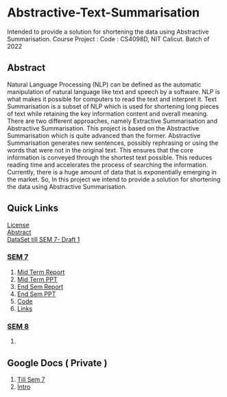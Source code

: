 # Abstractive-Text-Summarisation
 Intended to provide a solution for shortening the data using Abstractive Summarisation.
 Course Project : Code : CS4098D, NIT Calicut. Batch of 2022

## Abstract
Natural Language Processing (NLP) can be defined as the automatic manipulation of
natural language like text and speech by a software. NLP is what makes it possible for
computers to read the text and interpret it. Text Summarisation is a subset of NLP
which is used for shortening long pieces of text while retaining the key information
content and overall meaning. There are two different approaches, namely Extractive
Summarisation and Abstractive Summarisation. This project is based on the Abstractive
Summarisation which is quite advanced than the former. Abstractive Summarisation
generates new sentences, possibly rephrasing or using the words that were not in the
original text. This ensures that the core information is conveyed through the shortest
text possible. This reduces reading time and accelerates the process of searching the
information. Currently, there is a huge amount of data that is exponentially emerging in
the market. So, In this project we intend to provide a solution for shortening the data
using Abstractive Summarisation.

## Quick Links

[License](https://github.com/vasanthkumar18/Abstractive-Text-Summarisation/blob/main/LICENSE)</br>
[Abstract](https://github.com/vasanthkumar18/Abstractive-Text-Summarisation/blob/main/Abstract/Abstract.pdf)</br>
[DataSet till SEM 7- Draft 1](https://www.kaggle.com/snap/amazon-fine-food-reviews)</br>


### [SEM 7](https://github.com/vasanthkumar18/Abstractive-Text-Summarisation/tree/main/SEM%207%20WORK)
1. [Mid Term Report](https://github.com/vasanthkumar18/Abstractive-Text-Summarisation/blob/main/SEM%207%20WORK/Mid/G_39_Report.pdf)</br>
2. [Mid Term PPT](https://github.com/vasanthkumar18/Abstractive-Text-Summarisation/blob/main/SEM%207%20WORK/Mid/G_39_PPT.pdf)</br>
3. [End Sem Report](https://github.com/vasanthkumar18/Abstractive-Text-Summarisation/blob/main/SEM%207%20WORK/EndSem/G_39_EndSem_Report.pdf)</br>
4. [End Sem PPT](https://github.com/vasanthkumar18/Abstractive-Text-Summarisation/blob/main/SEM%207%20WORK/EndSem/PROJECT%20PPT.pdf)</br>
5. [Code](https://github.com/vasanthkumar18/Abstractive-Text-Summarisation/blob/main/SEM%207%20WORK/EndSem/Implementation.ipynb)</br>
6. [Links](https://github.com/vasanthkumar18/Abstractive-Text-Summarisation/tree/main/References)

### [SEM 8](https://github.com/vasanthkumar18/Abstractive-Text-Summarisation/tree/main/SEM%208%20WORK)
1. 



<!-- ## Contributers 
![img](https://avatars.githubusercontent.com/u/51993718?v=4) -->

## Google Docs ( Private )
1. [Till Sem 7](https://docs.google.com/document/d/1kxmTIrWqXLiNgprjWk2WyA3Q0SsW3lBp1NZtt0aioSg/edit)
2. [Intro](https://docs.google.com/document/d/1LaB9U6P8jR8mFk5fA7Bn0-thGrYWWFy0nslWA_ZpZqk/edit)
